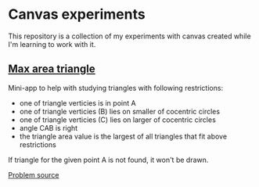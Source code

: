 # Canvas experiments

This repository is a collection of my experiments with canvas created while I'm learning to work with it.

## [Max area triangle](https://kandiana.github.io/canvas-experiments/max_square_triangle.html)

Mini-app to help with studying triangles with following restrictions:

- one of triangle verticies is in point A
- one of triangle verticies (B) lies on smaller of cocentric circles
- one of triangle verticies (C) lies on larger of cocentric circles
- angle CAB is right
- the triangle area value is the largest of all triangles that fit above restrictions

If triangle for the given point A is not found, it won't be drawn.

[Problem source](https://vk.com/wall-79831037_1869)

